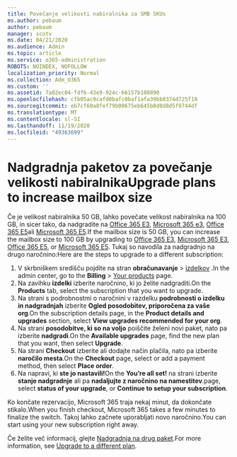 ```yaml
---
title: Povečanje velikosti nabiralnika za SMB SKUs
ms.author: pebaum
author: pebaum
manager: scotv
ms.date: 04/21/2020
ms.audience: Admin
ms.topic: article
ms.service: o365-administration
ROBOTS: NOINDEX, NOFOLLOW
localization_priority: Normal
ms.collection: Adm_O365
ms.custom: ''
ms.assetid: 7a82ec04-fdf6-43e9-924c-66157b180890
ms.openlocfilehash: cfb05ac9cafd0bafc0baf1afa39bb8374d725f18
ms.sourcegitcommit: eb7cf60a8fef79b00675eb645b0d0d8d5f9744df
ms.translationtype: MT
ms.contentlocale: sl-SI
ms.lasthandoff: 11/19/2020
ms.locfileid: "49363699"
---
```

# <a name="upgrade-plans-to-increase-mailbox-size"></a><span data-ttu-id="91fb1-102">Nadgradnja paketov za povečanje velikosti nabiralnika</span><span class="sxs-lookup"><span data-stu-id="91fb1-102">Upgrade plans to increase mailbox size</span></span>

<span data-ttu-id="91fb1-103">Če je velikost nabiralnika 50 GB, lahko povečate velikost nabiralnika na 100 GB, in sicer tako, da nadgradite na [Office 365 E3](https://www.microsoft.com/microsoft-365/enterprise/office-365-e3?rtc=1&activetab=pivot:overviewtab), [Microsoft 365 e3](https://www.microsoft.com/microsoft-365/enterprise/e3?activetab=pivot%3aoverviewtab), [Office 365 E5](https://www.microsoft.com/microsoft-365/enterprise/office-365-e5?rtc=1&activetab=pivot%3aoverviewtab)ali [Microsoft 365 E5](https://www.microsoft.com/microsoft-365/enterprise/e5?activetab=pivot%3aoverviewtab).</span><span class="sxs-lookup"><span data-stu-id="91fb1-103">If the mailbox size is 50 GB, you can increase the mailbox size to 100 GB by upgrading to [Office 365 E3](https://www.microsoft.com/microsoft-365/enterprise/office-365-e3?rtc=1&activetab=pivot:overviewtab), [Microsoft 365 E3](https://www.microsoft.com/microsoft-365/enterprise/e3?activetab=pivot%3aoverviewtab), [Office 365 E5](https://www.microsoft.com/microsoft-365/enterprise/office-365-e5?rtc=1&activetab=pivot%3aoverviewtab), or [Microsoft 365 E5](https://www.microsoft.com/microsoft-365/enterprise/e5?activetab=pivot%3aoverviewtab).</span></span> <span data-ttu-id="91fb1-104">Tukaj so navodila za nadgradnjo na drugo naročnino:</span><span class="sxs-lookup"><span data-stu-id="91fb1-104">Here are the steps to upgrade to a different subscription:</span></span>
  
1. <span data-ttu-id="91fb1-105">V skrbniškem središču pojdite na stran **obračunavanje**  >  [izdelkov](https://go.microsoft.com/fwlink/p/?linkid=842054) .</span><span class="sxs-lookup"><span data-stu-id="91fb1-105">In the admin center, go to the **Billing** > [Your products](https://go.microsoft.com/fwlink/p/?linkid=842054) page.</span></span>
2. <span data-ttu-id="91fb1-106">Na zavihku **izdelki** izberite naročnino, ki jo želite nadgraditi.</span><span class="sxs-lookup"><span data-stu-id="91fb1-106">On the **Products** tab, select the subscription that you want to upgrade.</span></span>
3. <span data-ttu-id="91fb1-107">Na strani s podrobnostmi o naročnini v razdelku **podrobnosti o izdelku in nadgradnjah** izberite **Ogled posodobitev, priporočena za vaše org**.</span><span class="sxs-lookup"><span data-stu-id="91fb1-107">On the subscription details page, in the **Product details and upgrades** section, select **View upgrades recommended for your org**.</span></span>
4. <span data-ttu-id="91fb1-108">Na strani **posodobitve, ki so na voljo** poiščite želeni novi paket, nato pa izberite **nadgradi**.</span><span class="sxs-lookup"><span data-stu-id="91fb1-108">On the **Available upgrades** page, find the new plan that you want, then select **Upgrade**.</span></span>
5. <span data-ttu-id="91fb1-109">Na strani **Checkout** izberite ali dodajte način plačila, nato pa izberite **naročilo mesta**.</span><span class="sxs-lookup"><span data-stu-id="91fb1-109">On the **Checkout** page, select or add a payment method, then select **Place order**.</span></span>
6. <span data-ttu-id="91fb1-110">Na napravi, ki **ste jo nastavili!**</span><span class="sxs-lookup"><span data-stu-id="91fb1-110">On the **You’re all set!**</span></span> <span data-ttu-id="91fb1-111">na strani izberite **stanje nadgradnje** ali pa **nadaljujte z naročnino na namestitev**.</span><span class="sxs-lookup"><span data-stu-id="91fb1-111">page, select **status of your upgrade**, or **Continue to setup your subscription**.</span></span>

<span data-ttu-id="91fb1-112">Ko končate rezervacijo, Microsoft 365 traja nekaj minut, da dokončate stikalo.</span><span class="sxs-lookup"><span data-stu-id="91fb1-112">When you finish checkout, Microsoft 365 takes a few minutes to finalize the switch.</span></span> <span data-ttu-id="91fb1-113">Takoj lahko začnete uporabljati novo naročnino.</span><span class="sxs-lookup"><span data-stu-id="91fb1-113">You can start using your new subscription right away.</span></span>

<span data-ttu-id="91fb1-114">Če želite več informacij, glejte [Nadgradnja na drug paket](https://docs.microsoft.com/microsoft-365/commerce/subscriptions/upgrade-to-different-plan).</span><span class="sxs-lookup"><span data-stu-id="91fb1-114">For more information, see [Upgrade to a different plan](https://docs.microsoft.com/microsoft-365/commerce/subscriptions/upgrade-to-different-plan).</span></span>